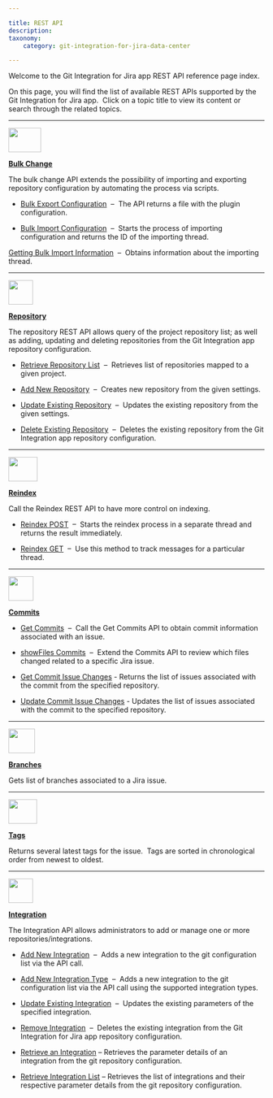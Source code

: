 ```yaml
---

title: REST API
description:
taxonomy:
    category: git-integration-for-jira-data-center

---
```

Welcome to the Git Integration for Jira app REST API reference page index.

On this page, you will find the list of available REST APIs supported by the Git Integration for Jira app.  Click on a topic title to view its content or search through the related topics.

* * *

<img src='https://bigbrassband.atlassian.net/wiki/download/thumbnails/380764385/bbb-bulkchg-icon.png' width=64 height=48 />

[**Bulk Change**](/git-integration-for-jira-data-center/bulk-change-gij-self-managed/)

The bulk change API extends the possibility of importing and exporting repository configuration by automating the process via scripts.

*   [Bulk Export Configuration](/git-integration-for-jira-data-center/bulk-export-gij-self-managed/)  –  The API returns a file with the plugin configuration.

*   [Bulk Import Configuration](/git-integration-for-jira-data-center/bulk-import-gij-self-managed/)  –  Starts the process of importing configuration and returns the ID of the importing thread.

[Getting Bulk Import Information](/git-integration-for-jira-data-center/get-bulk-import-information-gij-self-managed/)  –  Obtains information about the importing thread.

* * *

<img src='https://bigbrassband.atlassian.net/wiki/download/attachments/380764385/bbb-repoapi-icon.png' width=48 height=48 />

[**Repository**](/git-integration-for-jira-data-center/repository-api-gij-self-managed/)

The repository REST API allows query of the project repository list; as well as adding, updating and deleting repositories from the Git Integration app repository configuration.

*   [Retrieve Repository List](/git-integration-for-jira-data-center/retrieve-repository-list-gij-self-managed/)  –  Retrieves list of repositories mapped to a given project.

*   [Add New Repository](/git-integration-for-jira-data-center/add-new-repository-gij-self-managed/)  –  Creates new repository from the given settings.

*   [Update Existing Repository](/git-integration-for-jira-data-center/update-existing-repository-gij-self-managed/)  –  Updates the existing repository from the given settings.

*   [Delete Existing Repository](/git-integration-for-jira-data-center/delete-existing-repository-gij-self-managed/)  –  Deletes the existing repository from the Git Integration app repository configuration.

* * *

<img src='https://bigbrassband.atlassian.net/wiki/download/attachments/380764385/bbb-reindexapi-icon.png' width=57 height=48 />

[**Reindex**](/git-integration-for-jira-data-center/reindex-api-gij-self-managed/)

Call the Reindex REST API to have more control on indexing.

*   [Reindex POST](/git-integration-for-jira-data-center/reindex-post-api-gij-self-managed/)  –  Starts the reindex process in a separate thread and returns the result immediately.

*   [Reindex GET](/git-integration-for-jira-data-center/reindex-get-api-gij-self-managed/)  –  Use this method to track messages for a particular thread.

* * *

<img src='https://bigbrassband.atlassian.net/wiki/download/attachments/380764385/bbb-commitsapi-icon.png' width=49 height=48 />

[**Commits**](/git-integration-for-jira-data-center/commits-api-gij-self-managed/)

*   [Get Commits](/git-integration-for-jira-data-center/get-commits-gij-self-managed/)  –  Call the Get Commits API to obtain commit information associated with an issue.

*   [showFiles Commits](/git-integration-for-jira-data-center/showfiles-gij-self-managed/)  –  Extend the Commits API to review which files changed related to a specific Jira issue.

*   [Get Commit Issue Changes](/git-integration-for-jira-data-center/get-commit-issue-changes-gij-self-managed/) - Returns the list of issues associated with the commit from the specified repository.

*   [Update Commit Issue Changes](/git-integration-for-jira-data-center/update-commit-issue-changes-gij-self-managed/) - Updates the list of issues associated with the commit to the specified repository.

* * *

<img src='https://bigbrassband.atlassian.net/wiki/download/attachments/380764385/bbb-branchesapi-icon.png' width=52 height=48 />

[**Branches**](/git-integration-for-jira-data-center/branches-api-gij-self-managed/)

Gets list of branches associated to a Jira issue.

* * *

<img src='https://bigbrassband.atlassian.net/wiki/download/attachments/380764385/bbb-tagsapi-icon.png' width=56 height=48 />

[**Tags**](/git-integration-for-jira-data-center/tags-api-gij-self-managed/)

Returns several latest tags for the issue.  Tags are sorted in chronological order from newest to oldest.

* * *

<img src='https://bigbrassband.atlassian.net/wiki/download/attachments/380764385/bbb-repoapi-icon.png' width=48 height=48 />

[**Integration**](/git-integration-for-jira-data-center/integration-api-gij-self-managed/)

The Integration API allows administrators to add or manage one or more repositories/integrations.

*   [Add New Integration](/git-integration-for-jira-data-center/add-new-integration-gij-self-managed/)  –  Adds a new integration to the git configuration list via the API call.

*   [Add New Integration Type](/git-integration-for-jira-data-center/add-new-integration-type-api-examples-gij-self-managed/)  –  Adds a new integration to the git configuration list via the API call using the supported integration types.

*   [Update Existing Integration](/git-integration-for-jira-data-center/update-existing-integration-gij-self-managed/)  –  Updates the existing parameters of the specified integration.

*   [Remove Integration](/git-integration-for-jira-data-center/remove-integration-gij-self-managed/)  –  Deletes the existing integration from the Git Integration for Jira app repository configuration.

*   [Retrieve an Integration](/git-integration-for-jira-data-center/retrieve-an-integration-gij-self-managed/) – Retrieves the parameter details of an integration from the git repository configuration.

*   [Retrieve Integration List](/git-integration-for-jira-data-center/retrieve-integration-list-gij-self-managed/) – Retrieves the list of integrations and their respective parameter details from the git repository configuration.

